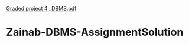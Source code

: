 [Graded project 4 _DBMS.pdf](https://github.com/techhsmart/Zainab-DBMS-AssignmentSolution/files/9244876/Graded.project.4._DBMS.pdf)
# Zainab-DBMS-AssignmentSolution
